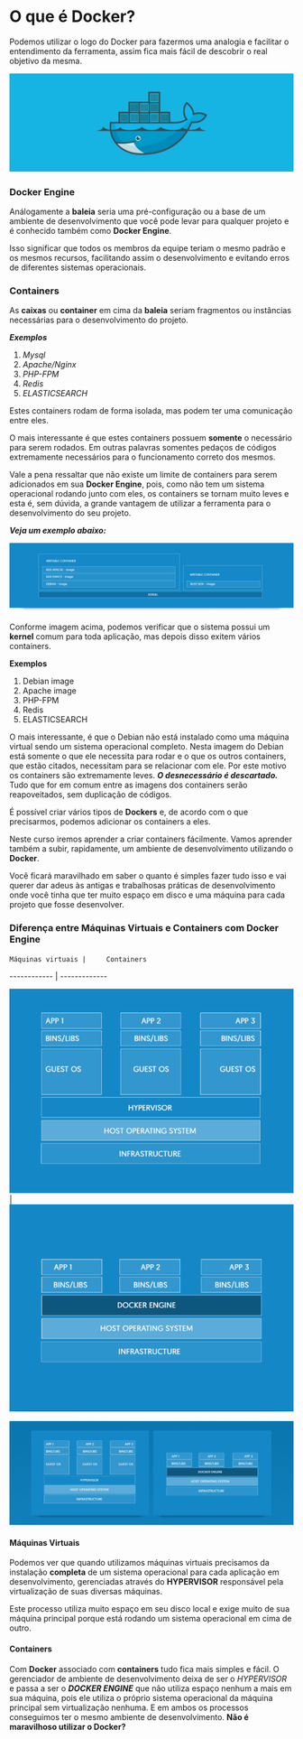 # O que é Docker?

Podemos utilizar o logo do Docker para fazermos uma analogia e facilitar o entendimento da ferramenta, assim fica mais fácil de descobrir o real objetivo da mesma.

![Image of Docker](./images/docker-logo.jpg "Docker Logo")

### Docker Engine

Análogamente a **baleia** seria uma pré-configuração ou a base de um ambiente de desenvolvimento que você pode levar para qualquer projeto e é conhecido também como **Docker Engine**.

 Isso significar que todos os membros da equipe teriam o mesmo padrão e os mesmos recursos, facilitando assim o desenvolvimento e evitando erros de diferentes sistemas operacionais.

### Containers

As **caixas** ou **container** em cima da **baleia** seriam fragmentos ou instâncias necessárias para o desenvolvimento do projeto.

**_Exemplos_**

1. _Mysql_
2. _Apache/Nginx_
3. _PHP-FPM_
4. _Redis_
5. _ELASTICSEARCH_

Estes containers rodam de forma isolada, mas podem ter uma comunicação entre eles.

O mais interessante é que estes containers possuem **somente** o necessário para serem rodados. Em outras palavras somentes pedaços de códigos extremamente necessários para o funcionamento correto dos mesmos.

Vale a pena ressaltar que não existe um limite de containers para serem adicionados em sua **Docker Engine**, pois, como não tem um sistema operacional rodando junto com eles, os containers se tornam muito leves e esta é, sem dúvida, a grande vantagem de utilizar a ferramenta para o desenvolvimento do seu projeto.

**_Veja um exemplo abaixo:_**

![Image of Docker Engine Example](./images/docker-engine-example.png "Docker Engine Example")

Conforme imagem acima, podemos verificar que o sistema possui um **kernel** comum para toda aplicação, mas depois disso exitem vários containers.

**Exemplos**

1. Debian image
2. Apache image
3. PHP-FPM
4. Redis
5. ELASTICSEARCH

O mais interessante, é que o Debian não está instalado como uma máquina virtual sendo um sistema operacional completo. Nesta imagem do Debian está somente o que ele necessita para rodar e o que os outros containers, que estão citados, necessitam para se relacionar com ele. Por este motivo os containers são extremamente leves. **_O desnecessário é descartado._** Tudo que for em comum entre as imagens dos containers serão reapoveitados, sem duplicação de códigos.

É possível criar vários tipos de **Dockers** e, de acordo com o que precisarmos, podemos adicionar os containers a eles.

Neste curso iremos aprender a criar containers fácilmente. Vamos aprender também a subir, rapidamente, um ambiente de desenvolvimento utilizando o **Docker**.

Você ficará maravilhado em saber o quanto é simples fazer tudo isso e vai querer dar adeus às antigas e trabalhosas práticas de desenvolvimento onde você tinha que ter muito espaço em disco e uma máquina para cada projeto que fosse desenvolver.

### Diferença entre Máquinas Virtuais e Containers com Docker Engine

    Máquinas virtuais |     Containers
------------ | -------------

![Image of VM e Containers](./images/vm-struture.png "VM e Containers") | ![Image of VM e Containers](./images/docker-struture.png "VM e Containers")


![Image of VM e Containers](./images/docker-vm.png "VM e Containers")

#### Máquinas Virtuais
Podemos ver que quando utilizamos máquinas virtuais precisamos da instalação **completa** de um sistema operacional para cada aplicação em desenvolvimento, gerenciadas através do **HYPERVISOR** responsável pela virtualização de suas diversas máquinas.

Este processo utiliza muito espaço em seu disco local e exige muito de sua máquina principal porque está rodando um sistema operacional em cima de outro.

#### Containers
Com **Docker** associado com **containers** tudo fica mais simples e fácil. O gerenciador de ambiente de desenvolvimento deixa de ser o _HYPERVISOR_ e passa a ser o **_DOCKER ENGINE_** que não utiliza espaço nenhum a mais em sua máquina, pois ele utiliza o próprio sistema operacional da máquina principal sem virtualização nenhuma. E em ambos os processos conseguimos ter o mesmo ambiente de desenvolvimento. **Não é maravilhoso utilizar o Docker?**
